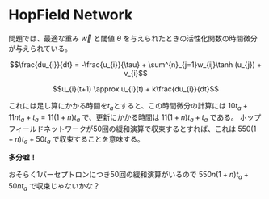 # HopField Network
問題では、最適な重み $\vec{w}$ と閾値 $\theta$ を与えられたときの活性化関数の時間微分が与えられている。
```math
\frac{du_{i}}{dt} = -\frac{u_{i}}{\tau} + \sum^{n}_{j=1}w_{ij}\tanh (u_{j}) + v_{i}
```

```math
u_{i}(t+1) \approx u_{i}(t) + k\frac{du_{i}}{dt}
```

これには足し算にかかる時間を$t_{a}$とすると、この時間微分の計算には $10t_{a} + 11nt_{a} + t_{a} = 11(1+n)t_{a}$ で、更新にかかる時間は $11(1+n)t_{a} + t_{a}$ である。
ホップフィールドネットワークが50回の緩和演算で収束するとすれば、これは $550(1+n)t_{a} + 50t_{a}$ で収束することを意味する。

**多分嘘！**

おそらく1パーセプトロンにつき50回の緩和演算がいるので $550n(1+n)t_{a} + 50nt_{a}$ で収束じゃないかな？
